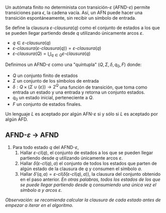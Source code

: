 Un autómata finito no determinista con transición-$\varepsilon$ (AFND-$\varepsilon$) permite transiciones para $\epsilon$, la cadena vacía. Así, un AFN puede hacer una transición espontáneamente, sin recibir un símbolo de entrada.

Se define la clausura $\varepsilon \text{-} clausura(q)$ como el conjunto de estados a los que se pueden llegar partiendo desde $q$ utilizando únicamente arcos $\varepsilon$.

- $q \in \varepsilon \text{-}clausura(q)$
- $\varepsilon \text{-}clausura(\varepsilon \text{-}clausura(q)) = \varepsilon \text{-}clausura(q)$
- $\varepsilon \text{-}clausura(Q) = \bigcup_{q \in Q}\varepsilon \text{-}clausura(q)$

Definimos un AFND-$\varepsilon$ como una "quíntupla" $(Q,\Sigma,\delta, q_0, F)$ donde:
- $Q$ un conjunto finito de estados
- $\Sigma$ un conjunto de los símbolos de entrada
- $\delta : Q \times (\Sigma \cup \{ \varepsilon \}) \rightarrow 2^Q$ una función de transición, que toma como entrada un estado y una entrada y retorna un conjunto estados.
- $q_0$ un estado inicial, perteneciente a $Q$.
- $F$ un conjunto de estados finales.

Un lenguaje $L$ es aceptado por algún AFN-$\varepsilon$ si y sólo si $L$ es aceptado por algún AFD.

## AFND-$\varepsilon$ $\rightarrow$ AFND
1. Para todo estado $q$ del AFND-$\varepsilon$,
	1. Hallar $\varepsilon \text{-}cl(q)$, el conjunto de estados a los que se pueden llegar partiendo desde $q$ utilizando únicamente arcos $\varepsilon$.
	2. Hallar $\tilde{\delta}(\varepsilon \text{-}cl(q), a)$ el conjunto de todos los estados que parten de algún estado de la clausura de $q$ y consumen el símbolo $a$.
	3. Hallar $\delta'(q,a)=\varepsilon \text{-}cl(\tilde{\delta}(\varepsilon \text{-}cl(q), a))$, la clausura del conjunto obtenido en el paso anterior. *En otras palabras, todos los estados de los que se puede llegar partiendo desde $q$ consumiendo una única vez el símbolo $a$ y arcos $\varepsilon$.*

*Observación: se recomienda calcular la clausura de cada estado antes de empezar a iterar en el algoritmo.*